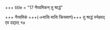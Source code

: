 +++
title = "17 नैय्यमिकन् तु श्राद्धं"

+++
नैय्यमिकं +++(→मासि मासि क्रियमाणं)+++ तु श्राद्धं स्नेहवद्  
एव दद्यात् १७